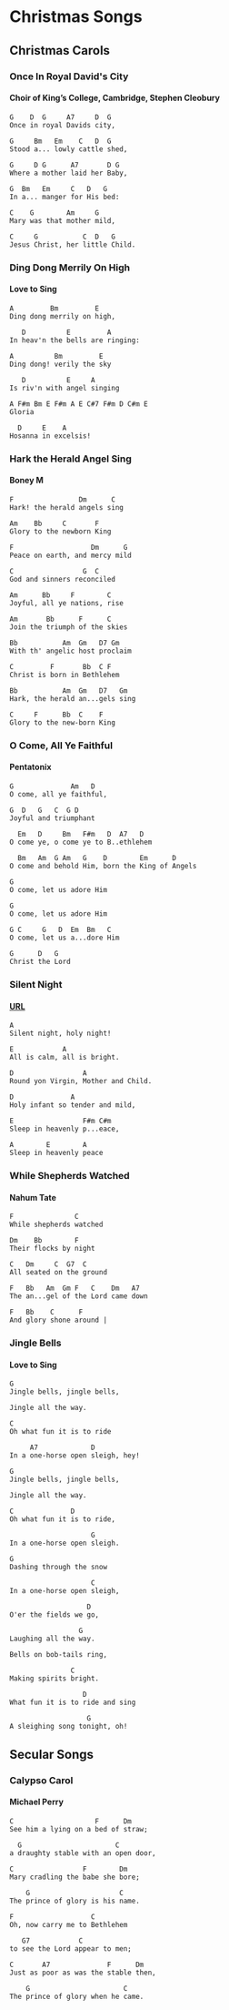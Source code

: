 # Christmas Songs

## Christmas Carols

### Once In Royal David's City

#### Choir of King’s College, Cambridge, Stephen Cleobury

```lyrics
G    D  G     A7     D  G
Once in royal Davids city,

G     Bm   Em    C   D  G
Stood a... lowly cattle shed,

G     D G      A7       D G
Where a mother laid her Baby,

G  Bm   Em     C   D   G
In a... manger for His bed:

C    G        Am     G
Mary was that mother mild,

C     G           C  D   G
Jesus Christ, her little Child.
```

### Ding Dong Merrily On High

#### Love to Sing

```lyrics
A         Bm         E
Ding dong merrily on high,

   D          E         A
In heav'n the bells are ringing:

A          Bm         E
Ding dong! verily the sky

   D          E     A
Is riv'n with angel singing

A F#m Bm E F#m A E C#7 F#m D C#m E
Gloria

  D     E    A
Hosanna in excelsis!
```

### Hark the Herald Angel Sing

#### Boney M

```lyrics
F                Dm      C
Hark! the herald angels sing

Am    Bb     C       F
Glory to the newborn King

F                   Dm      G
Peace on earth, and mercy mild

C                 G  C
God and sinners reconciled

Am      Bb     F        C
Joyful, all ye nations, rise

Am       Bb      F      C
Join the triumph of the skies

Bb           Am  Gm   D7 Gm
With th' angelic host proclaim

C         F       Bb  C F
Christ is born in Bethlehem

Bb           Am  Gm   D7   Gm
Hark, the herald an...gels sing

C     F      Bb  C    F
Glory to the new-born King
```

### O Come, All Ye Faithful

#### Pentatonix

```lyrics
G              Am   D
O come, all ye faithful,

G  D   G   C  G D
Joyful and triumphant

  Em   D     Bm   F#m   D  A7   D
O come ye, o come ye to B..ethlehem

  Bm   Am  G Am   G    D        Em      D
O come and behold Him, born the King of Angels

G
O come, let us adore Him

G
O come, let us adore Him

G C     G   D  Em  Bm   C
O come, let us a...dore Him

G      D   G
Christ the Lord
```

### Silent Night

#### [URL](https://www.41051.com/xmaslyrics/silent_night.html)

```lyrics
A
Silent night, holy night!

E            A
All is calm, all is bright.

D                 A
Round yon Virgin, Mother and Child.

D              A
Holy infant so tender and mild,

E                 F#m C#m
Sleep in heavenly p...eace,

A        E        A
Sleep in heavenly peace
```

### While Shepherds Watched

#### Nahum Tate

```lyrics
F               C
While shepherds watched

Dm    Bb        F
Their flocks by night

C   Dm     C  G7  C
All seated on the ground

F   Bb   Am  Gm F   C    Dm   A7
The an...gel of the Lord came down

F   Bb    C      F
And glory shone around |
```

### Jingle Bells

#### Love to Sing

```lyrics
G
Jingle bells, jingle bells,

Jingle all the way.

C
Oh what fun it is to ride

     A7             D
In a one-horse open sleigh, hey!

G
Jingle bells, jingle bells,

Jingle all the way.

C              D
Oh what fun it is to ride,

                    G
In a one-horse open sleigh.

G
Dashing through the snow

                    C
In a one-horse open sleigh,

                   D
O'er the fields we go,

                 G
Laughing all the way.

Bells on bob-tails ring,

               C
Making spirits bright.

                  D
What fun it is to ride and sing

                   G
A sleighing song tonight, oh!
```

## Secular Songs

### Calypso Carol

#### Michael Perry

```lyrics
C                    F      Dm
See him a lying on a bed of straw;

  G                       C
a draughty stable with an open door,

C                 F        Dm
Mary cradling the babe she bore;

    G                      C
The prince of glory is his name.

F                   C
Oh, now carry me to Bethlehem

   G7            C
to see the Lord appear to men;

C       A7              F      Dm
Just as poor as was the stable then,

    G                       C
The prince of glory when he came.
```

